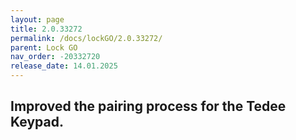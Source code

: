 ```yaml
---
layout: page
title: 2.0.33272
permalink: /docs/lockGO/2.0.33272/
parent: Lock GO
nav_order: -20332720
release_date: 14.01.2025
---
```


## Improved the pairing process for the Tedee Keypad.

